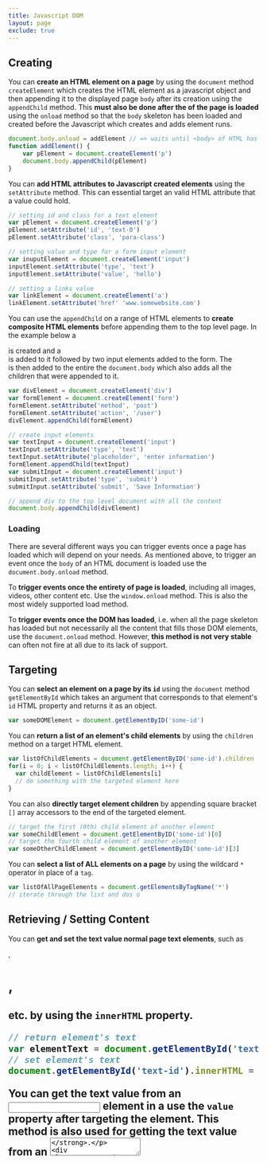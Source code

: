 ```yaml
---
title: Javascript DOM
layout: page
exclude: true
---
```


## Creating

You can **create an HTML element on a page** by using the `document` method `createElement` which creates the HTML element as a javascript object and then appending it to the displayed page `body` after its creation using the `appendChild` method. This **must also be done after the <body> of the page is loaded** using the `onload` method so that the `body` skeleton has been loaded and created before the Javascript which creates and adds element runs. 
```js
document.body.onload = addElement // => waits until <body> of HTML has loaded
function addElement() {
	var pElement = document.createElement('p')
	document.body.appendChild(pElement)
}
```

You can **add HTML attributes to Javascript created elements** using the `setAttribute` method. This can essential target an valid HTML attribute that a value could hold.
```js
// setting id and class for a text element
var pElement = document.createElement('p')
pElement.setAttribute('id', 'text-0')
pElement.setAttribute('class', 'para-class')

// setting value and type for a form input element
var inuputElement = document.createElement('input')
inputElement.setAttribute('type', 'text')
inputElement.setAttribute('value', 'hello')

// setting a links value
var linkElement = document.createElement('a')
linkElement.setAttribute('href' 'www.somewebsite.com')
```

You can use the `appendChild` on a range of HTML elements to **create composite HTML elements** before appending them to the top level page. In the example below a <div> is created and a <form> is added to it followed by two input elements added to the form. The <div> is then added to the entire the `document.body` which also adds all the children that were appended to it.
```js
var divElement = document.createElement('div')
var formElement = document.createElement('form')
formElement.setAttribute('method', 'post')
formElement.setAttribute('action', '/user')
divElement.appendChild(formElement)

// create input elements
var textInput = document.createElement('input')
textInput.setAttribute('type', 'text')
textInput.setAttribute('placeholder', 'enter information')
formElement.appendChild(textInput)
var submitInput = document.createElement('input')
submitInput.setAttribute('type', 'submit')
submitInput.setAttribute('submit', 'Save Information')

// append div to the top level document with all the content
document.body.appendChild(divElement)
```

### Loading

There are several different ways you can trigger events once a page has loaded which will depend on your needs. As mentioned above, to trigger an event once the `body` of an HTML document is loaded use the `document.body.onload` method.

To **trigger events once the entirety of page is loaded**, including all images, videos, other content etc. Use the `window.onload` method. This is also the most widely supported load method.

To **trigger events once the DOM has loaded**, i.e. when all the page skeleton has loaded but not necessarily all the content that fills those DOM elements, use the `document.onload` method. However, **this method is not very stable** can often not fire at all due to its lack of support.

## Targeting

You can **select an element on a page by its `id`** using the `document` method `getElementById` which takes an argument that corresponds to that element's `id` HTML property and returns it as an object.
```js
var someDOMElement = document.getElementByID('some-id')
```

You can **return a list of an element's child elements** by using the `children` method on a target HTML element.
```js
var listOfChildElements = document.getElementByID('some-id').children
for(i = 0; i < listOfChildElements.length; i++) {
  var childElement = listOfChildElements[i]
  // do something with the targeted element here
}
```

You can also **directly target element children** by appending square bracket `[]` array accessors to the end of the targeted element.
```js
// target the first (0th) child element of another element
var someChildElement = document.getElementByID('some-id')[0]
// target the fourth child element of another element
var someOtherChildElement = document.getElementByID('some-id')[3]
```

You can **select a list of ALL elements on a page** by using the wildcard `*` operator in place of a `tag`.
```js
var listOfAllPageElements = document.getElementsByTagName('*')
// iterate through the list and dos o
```

## Retrieving / Setting Content

You can **get and set the text value normal page text elements**, such as <p>, <h1>, <h2> etc. by using the `innerHTML` property.
```js
// return element's text
var elementText = document.getElementById('text-id').innerHTML
// set element's text
document.getElementById('text-id').innerHTML = 'hello'
```

You can **get the text value from an <input> element in a <form>** use the `value` property after targeting the element. This method is also used for **getting the text value from an <textarea>**.
```js
// return element's text
var inputElementText = document.getElementById('some-id').value
// set element's text
document.getElementById('some-id').value = 'hello'
```

<!--stackedit_data:
eyJoaXN0b3J5IjpbLTE4NDYwNzg4MzYsNjU5MzY0MzM4LC0xNT
g1NTE0NjQ3LDM0NjIxNDM5Nl19
-->